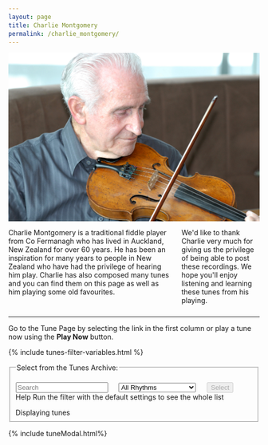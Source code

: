 ```yaml
---
layout: page
title: Charlie Montgomery
permalink: /charlie_montgomery/
---
```

<div class="row small-up-1 medium-up-2 large-up-2">
<div class="small-4 columns">
<img class="charliepic" alt="Charlie Montgomery" src="/images/charliemontgomery.jpg">
</div>
<div class="small-8 columns">
<p>
Charlie Montgomery is a traditional fiddle player from Co Fermanagh who has lived in Auckland, New Zealand for over 60 years. He has been an inspiration for many years to people in New Zealand who have had the privilege of hearing him play. Charlie has also composed many tunes and you can find them on this page as well as him playing some old favourites.
</p>
<p>
We'd like to thank Charlie very much for giving us the privilege of being able to post these recordings. We hope you'll enjoy listening and learning these tunes from his playing.
</p>
</div>
</div>

<hr style="margin-top:10px;margin-bottom:10px;" />

<p>Go to the Tune Page by selecting the link in the first column or play a tune now using the <strong>Play Now</strong> button.</p>

{% include tunes-filter-variables.html %}


<fieldset>
    <legend>Select from the Tunes Archive:</legend>    
    <form id="wellington" method="get">
        <br />
        <span title="Filter the Tunes Archive for tunes by title or by type such as 'Reel', 'Jig', 'Polka'.">  
        <input type="text" id="title-box" name="title" placeholder='Search'
            value='' onkeydown="enable_button()">
        &emsp;
        <select id="rhythm-box" name="rhythm"  onChange="enable_button()">
            <option value="">All Rhythms</option>
            {% for rhythm in rhythms %}
            {% if rhythm != '' %}
            <option value="{{ rhythm }}">{{ rhythm | capitalize }}</option>
            {% endif %}
            {% endfor %}
        </select>
        </span>    
        &emsp;
        <span title="Run the filter with the default settings to see the whole list">
        <input class="filterButton filterDisabled" id="submit_button" type="submit" name="submit" value="Select" disabled>
        </span>      
        <div class="popup filterButton" onclick="helpFunction()">
        Help
            <span class="popuptext" id="helpPopup">
                Run the filter with the default settings to see the whole list
            </span>
        </div>
    </form>
    <p></p>
    Displaying <span id="tunesCount"></span> tunes
</fieldset>


<div class="row rowTuneTable">
  <div class="small-11 columns tunesTable" id="tunesTable"></div>
  <div class="small-1 columns tableSlider" id="tableSlider"></div>
</div>

<script>
    window.store = {

      {% assign tunes = site.tunes %}
      {% assign sortedtunes = tunes | sort: 'titleID' %}
      {% assign tuneID = 200 %}
      {% for tune in sortedtunes %}
        {% if tune.tags contains 'cm' %}
        {% assign tuneID = tuneID | plus: 1 %}
        "{{ tuneID }}": {
        "title": "{{ tune.title | xml_escape }}",
        "tuneID": "{{ tuneID }}",
        "key": "{{ tune.key | xml_escape }}",
        "rhythm": "{{ tune.rhythm | xml_escape }}",
        "url": "{{ tune.url | xml_escape }}",
        "mp3": "{{ site.mp3_host | append: tune.mp3_file | xml_escape }}",
        "mp3_source": "{{ tune.mp3_source | strip_html | xml_escape }}",
        "repeats": "{{ tune.repeats }}",
        "parts": "{{ tune.parts }}",
        "abc": {{ tune.abc | jsonify }}
        }{% unless forloop.last %},{% endunless %}
        {% endif %}
      {% endfor %}
    };
</script>

<script src="{{ site.js_host }}/js/lunr.min.js"></script>

<script src="{{ site.js_host }}/js/build_table_tunes_archive.js"></script>

{% include tuneModal.html%}

<script>
  $(document).ready(function() {
    audioPlayer.innerHTML = createAudioPlayer();

    /* Set initial sort order */
    $.tablesorter.defaults.sortList = [[0,0]];

    $("#tunes").tablesorter({headers: { 0:{sorter: 'ignoreArticles'}, 1:{sorter: false}, 2:{sorter: false}}});  

    createArchiveSlider('tableSlider');
    document.getElementById("tunes").addEventListener("scroll", scroll_indicator);
  });
</script>

<script>
// When the user clicks on <div>, open the popup
function helpFunction() {
  var popup = document.getElementById("helpPopup");
  popup.classList.toggle("show");
}
</script>
